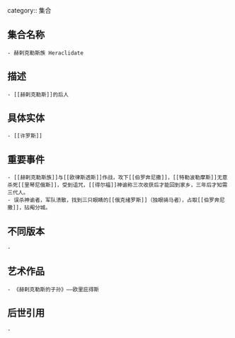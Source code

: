 category:: 集合
## 集合名称
	- 赫剌克勒斯族 Heraclidate
## 描述
	- [[赫剌克勒斯]]的后人
## 具体实体
	- [[许罗斯]]
## 重要事件
	- [[赫剌克勒斯族]]与[[欧律斯透斯]]作战，攻下[[伯罗奔尼撒]]，[[特勒波勒摩斯]]无意杀死[[里琴尼俄斯]]，受到诅咒，[[得尔福]]神谕称三次收获后才能回到家乡，三年后才知需三代人。
	- 误杀神谕者，军队溃散，找到三只眼睛的[[俄克绪罗斯]]（独眼骑马者），占取[[伯罗奔尼撒]]，拈阄分城。
## 不同版本
	-
## 艺术作品
	- 《赫剌克勒斯的子孙》——欧里庇得斯
## 后世引用
	-
